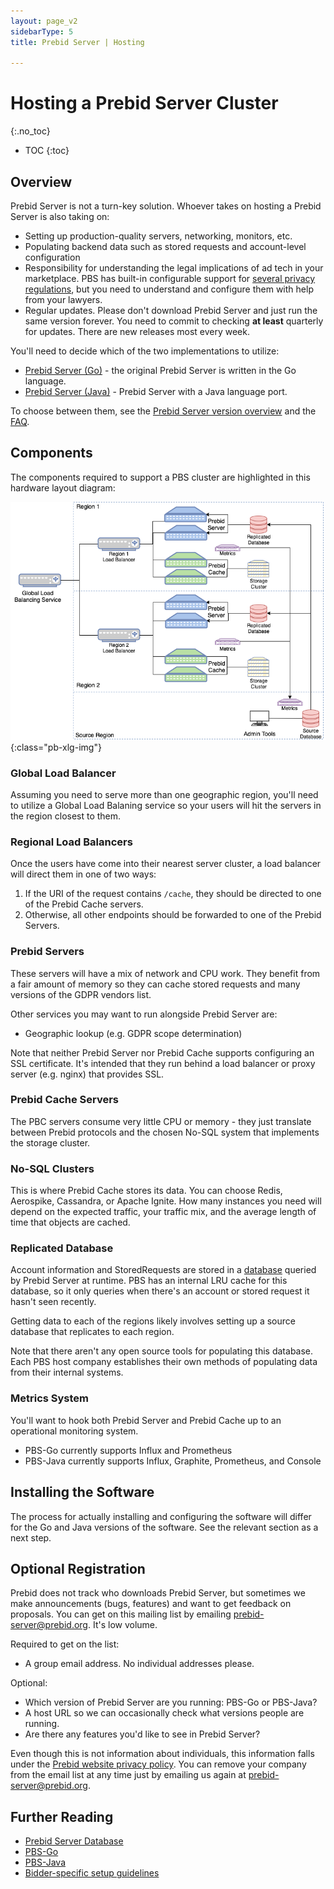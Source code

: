 ```yaml
---
layout: page_v2
sidebarType: 5
title: Prebid Server | Hosting

---
```


# Hosting a Prebid Server Cluster
{:.no_toc}

* TOC
{:toc}

## Overview

Prebid Server is not a turn-key solution. Whoever takes on hosting a Prebid Server is also taking on:

* Setting up production-quality servers, networking, monitors, etc.
* Populating backend data such as stored requests and account-level configuration
* Responsibility for understanding the legal implications of ad tech in your marketplace. PBS has built-in configurable support for [several privacy regulations](/prebid-server/features/pbs-privacy.html), but you need to understand and configure them with help from your lawyers.
* Regular updates. Please don't download Prebid Server and just run the same version forever. You need to commit to checking **at least** quarterly for updates. There are new releases most every week.

You'll need to decide which of the two implementations to utilize:

* [Prebid Server (Go)](/prebid-server/versions/pbs-versions-go.html) - the original Prebid Server is written in the Go language.
* [Prebid Server (Java)](/prebid-server/versions/pbs-versions-java.html) - Prebid Server with a Java language port.

To choose between them, see the [Prebid Server version overview](/prebid-server/versions/pbs-versions-overview.html) and the [FAQ](/faq/prebid-server-faq.html#why-are-there-two-versions-of-prebid-server-are-they-kept-in-sync).

## Components

The components required to support a PBS cluster are highlighted in this hardware
layout diagram:

![Prebid Server Hardware Layout](/assets/images/prebid-server/pbs-hardware-layout.png){:class="pb-xlg-img"}

### Global Load Balancer

Assuming you need to serve more than one geographic region, you'll need to utilize a Global Load Balaning service so your users will hit the
servers in the region closest to them.

### Regional Load Balancers

Once the users have come into their nearest server cluster, a load balancer will direct them in one of two ways:

1. If the URI of the request contains `/cache`, they should be directed to one of the Prebid Cache servers.
2. Otherwise, all other endpoints should be forwarded to one of the Prebid Servers.

### Prebid Servers

These servers will have a mix of network and CPU work. They benefit
from a fair amount of memory so they can cache stored requests
and many versions of the GDPR vendors list.

Other services you may want to run alongside Prebid Server are:

* Geographic lookup (e.g. GDPR scope determination)

Note that neither Prebid Server nor Prebid Cache supports configuring an SSL certificate. It's intended that they run behind a load balancer or proxy server (e.g. nginx) that provides SSL.

### Prebid Cache Servers

The PBC servers consume very little CPU or memory - they just translate
between Prebid protocols and the chosen No-SQL system that implements the storage cluster.

### No-SQL Clusters

This is where Prebid Cache stores its data. You can choose Redis, Aerospike, Cassandra, or Apache Ignite. How many instances you need will
depend on the expected traffic, your traffic mix, and the average length of time that objects are cached.

### Replicated Database

Account information and StoredRequests are stored in a [database](/prebid-server/hosting/pbs-database.html)
queried by Prebid Server at runtime.
PBS has an internal LRU cache for this database, so it only queries when there's an account or stored request it hasn't seen recently.

Getting data to each of the regions likely involves setting up a
source database that replicates to each region.

Note that there aren't any open source tools for populating this
database. Each PBS host company establishes their own methods of
populating data from their internal systems.

### Metrics System

You'll want to hook both Prebid Server and Prebid Cache up to an
operational monitoring system.

* PBS-Go currently supports Influx and Prometheus
* PBS-Java currently supports Influx, Graphite, Prometheus, and Console

## Installing the Software

The process for actually installing and configuring the software will differ for
the Go and Java versions of the software. See the relevant section
as a next step.

## Optional Registration

Prebid does not track who downloads Prebid Server, but sometimes we make
announcements (bugs, features) and want to get feedback on proposals. You can get on
this mailing list by emailing <prebid-server@prebid.org>. It's low volume.

Required to get on the list:

* A group email address. No individual addresses please.

Optional:

* Which version of Prebid Server are you running: PBS-Go or PBS-Java?
* A host URL so we can occasionally check what versions people are running.
* Are there any features you'd like to see in Prebid Server?

Even though this is not information about individuals, this information falls under the
[Prebid website privacy policy](/policies/privacy.html). You can remove your company from the
email list at any time just by emailing us again at <prebid-server@prebid.org>.

## Further Reading

* [Prebid Server Database](/prebid-server/hosting/pbs-database.html)
* [PBS-Go](/prebid-server/versions/pbs-versions-go.html)
* [PBS-Java](/prebid-server/versions/pbs-versions-java.html)
* [Bidder-specific setup guidelines](/prebid-server/hosting/bidder-specific-guidelines.html)
